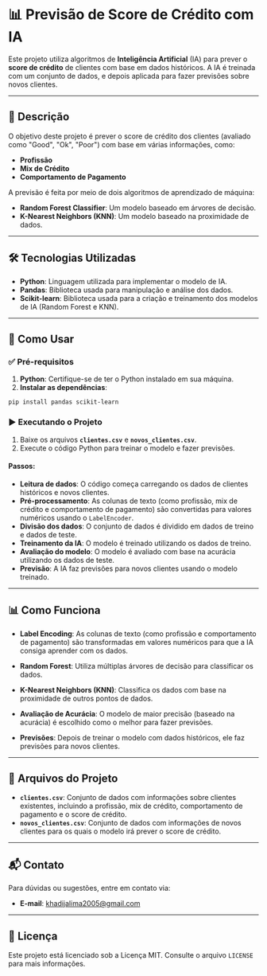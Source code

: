 # 📊 **Previsão de Score de Crédito com IA**

Este projeto utiliza algoritmos de **Inteligência Artificial** (IA) para prever o **score de crédito** de clientes com base em dados históricos. A IA é treinada com um conjunto de dados, e depois aplicada para fazer previsões sobre novos clientes.

---

## 📝 **Descrição**

O objetivo deste projeto é prever o score de crédito dos clientes (avaliado como "Good", "Ok", "Poor") com base em várias informações, como:
- **Profissão**
- **Mix de Crédito**
- **Comportamento de Pagamento**

A previsão é feita por meio de dois algoritmos de aprendizado de máquina:
- **Random Forest Classifier**: Um modelo baseado em árvores de decisão.
- **K-Nearest Neighbors (KNN)**: Um modelo baseado na proximidade de dados.

---

## 🛠️ **Tecnologias Utilizadas**
- **Python**: Linguagem utilizada para implementar o modelo de IA.
- **Pandas**: Biblioteca usada para manipulação e análise dos dados.
- **Scikit-learn**: Biblioteca usada para a criação e treinamento dos modelos de IA (Random Forest e KNN).

---

## 🚀 **Como Usar**

### ✅ **Pré-requisitos**
1. **Python**: Certifique-se de ter o Python instalado em sua máquina.
2. **Instalar as dependências**:
```
pip install pandas scikit-learn
```

### ▶️ **Executando o Projeto**
1. Baixe os arquivos **`clientes.csv`** e **`novos_clientes.csv`**.
2. Execute o código Python para treinar o modelo e fazer previsões.

#### **Passos**:
- **Leitura de dados**: O código começa carregando os dados de clientes históricos e novos clientes.
- **Pré-processamento**: As colunas de texto (como profissão, mix de crédito e comportamento de pagamento) são convertidas para valores numéricos usando o `LabelEncoder`.
- **Divisão dos dados**: O conjunto de dados é dividido em dados de treino e dados de teste.
- **Treinamento da IA**: O modelo é treinado utilizando os dados de treino.
- **Avaliação do modelo**: O modelo é avaliado com base na acurácia utilizando os dados de teste.
- **Previsão**: A IA faz previsões para novos clientes usando o modelo treinado.

---

## 📊 **Como Funciona**

- **Label Encoding**: As colunas de texto (como profissão e comportamento de pagamento) são transformadas em valores numéricos para que a IA consiga aprender com os dados.

- **Random Forest**: Utiliza múltiplas árvores de decisão para classificar os dados.
- **K-Nearest Neighbors (KNN)**: Classifica os dados com base na proximidade de outros pontos de dados.

- **Avaliação de Acurácia**: O modelo de maior precisão (baseado na acurácia) é escolhido como o melhor para fazer previsões.

- **Previsões**: Depois de treinar o modelo com dados históricos, ele faz previsões para novos clientes.

---

## 📝 **Arquivos do Projeto**

- **`clientes.csv`**: Conjunto de dados com informações sobre clientes existentes, incluindo a profissão, mix de crédito, comportamento de pagamento e o score de crédito.
- **`novos_clientes.csv`**: Conjunto de dados com informações de novos clientes para os quais o modelo irá prever o score de crédito.

---

## 📬 **Contato**

Para dúvidas ou sugestões, entre em contato via:
- **E-mail**: khadijalima2005@gmail.com

---

## 📜 **Licença**
Este projeto está licenciado sob a Licença MIT. Consulte o arquivo `LICENSE` para mais informações.
